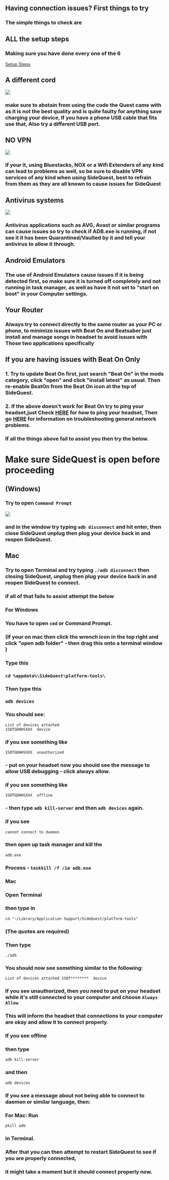 Having connection issues? First things to try
---

### The simple things to check are

ALL the setup steps
---

### Making sure you have done every one of the 6 
[Setup Steps](https://sidequestvr.com/#/setup-howto) 


A different cord
----

![](https://cdn.discordapp.com/attachments/608376262347587595/609880483286876218/Screenshot_1163.png)

### make sure to abstain from using the code the Quest came with as it is not the best quality and is quite faulty for anything save charging your device, If you have a phone USB cable that fits use that, Also try a different USB port.


NO VPN
----

![](https://cdn.discordapp.com/attachments/608376262347587595/609881862956908564/Screenshot_1164.png)

### if your it, using Bluestacks, NOX or a Wifi Extenders of any kind can lead to problems as well, so be sure to disable VPN services of any kind when using SideQuest, best to refrain from them as they are all known to cause issues for SideQuest


Antivirus systems
----

![](https://cdn.discordapp.com/attachments/608376262347587595/609882817962442752/Screenshot_1165.png)

### Antivirus applications such as AVG, Avast or similar programs can cause issues so try to check if ADB.exe is running, if not see it it has been Quarantined/Vaulted by it and tell your antivirus to allow it through.


Android Emulators
----

### The use of Android Emulators cause issues if it is being detected first, so make sure it is turned off completely and not running in task manager, as well as have it not set to "start on boot" in your Computer settings.


Your Router
----

### Always try to connect directly to the same router as your PC or phone, to minimize issues with Beat On and Beatsaber just install and manage songs in headset to avoid issues with Those two applications specifically 

If you are having issues with Beat On Only
----

### 1. Try to update Beat On first, just search "Beat On" in the mods category, click "open" and click "install latest" as usual. Then re-enable BeatOn from the Beat On icon at the top of SideQuest.

### 2. If the above doesn't work for Beat On try to ping your headset,just Check [HERE](https://www.lifewire.com/how-to-ping-computer-or-website-818405) for how to ping your headset, Then go [HERE](https://www.makeuseof.com/tag/7-simple-steps-diagnose-network-problem/) for information on troubleshooting general network problems.


### If all the things above fail to assist you then try the below.

Make sure SideQuest is open before proceeding 
=====================
<!--This next bit will be tricky so make sure to only do it if no other options available work

if you're still having issues with ADB try the below

[Entire ADB folder](https://dl.google.com/android/repository/platform-tools-latest-windows.zip)

Just unzip this, then in sidequest head to settings and click open main app folder
then look for the same folder (Platform tools) and go into it, copy and paste all the files and folders from this into it and click replace all, then reboot sidequest.-->



(Windows)
----
### Try to open `Command Prompt`

![](https://cdn.discordapp.com/attachments/608376262347587595/609878697540976827/Screenshot_1162.png)

### and in the window try typing `adb disconnect` and hit enter, then close SideQuest unplug then plug your device back in and reopen SideQuest.

Mac
----

### Try to open Terminal and try typing `./adb disconnect` then closing SideQuest, unplug then plug your device back in and reopen SideQuest to connect.


### if all of that fails to assist attempt the below


### For Windows
### You have to open `cmd` or Command Prompt. 

### (If your on mac then click the wrench icon in the top right and click "open adb folder" - then drag this onto a terminal window )

### Type this
### `cd %appdata%\SideQuest\platform-tools\`<br>
### Then type this
### `adb devices`<br>

### You should see:
```
List of devices attached
1SOTGDHHSXXX  device
```

### if you see something like 
`1SOTGDHHSXXX  unauthorized` 
### - put on your headset now you should see the message to allow USB debugging - click always allow. 

### if you see something like 
`1SOTGDHHSXXX  offline`

### - then type `adb kill-server` and then `adb devices` again.

### if you see
`cannot connect to daemon`
### then open up task manager and kill the
`adb.exe`
### Process - `taskkill /f /im adb.exe`





### Mac 
### Open Terminal 

### then type in
`cd "~/Library/Application Support/SideQuest/platform-tools"`
### (The quotes are required)

### Then type 
`./adb`

### You should now see something similar to the following:

`List of devices attached
1SOT********  device`

### If you see unauthorized, then you need to put on your headset while it's still connected to your computer and choose `Always Allow`
### This will inform the headset that connections to your computer are okay and allow it to connect properly.

### If you see offline
### then type 
`adb kill-server`
### and then 
`adb devices`


### If you see a message about not being able to connect to daemon or similar language, then:

### For Mac: Run 
`pkill adb `
### in Terminal.

### After that you can then attempt to restart SideQuest to see if you are properly connected,
### it might take a moment but it should connect properly now.
